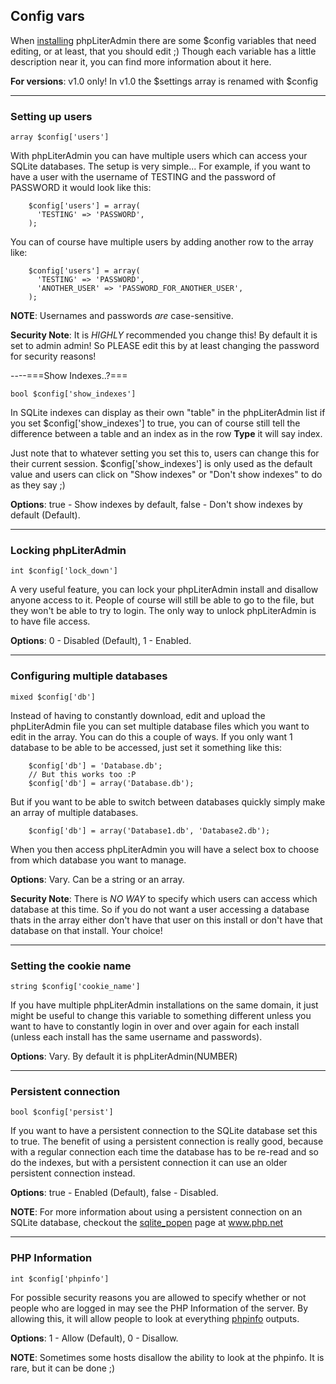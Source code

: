 ## Config vars ##
When [installing](http://code.google.com/p/phpliteradmin/wiki/Installation) phpLiterAdmin there are some $config variables that need editing, or at least, that you should edit ;) Though each variable has a little description near it, you can find more information about it here.

**For versions**: v1.0 only! In v1.0 the $settings array is renamed with $config


---

### Setting up users ###
```
array $config['users']
```
With phpLiterAdmin you can have multiple users which can access your SQLite databases. The setup is very simple... For example, if you want to have a user with the username of TESTING and the password of PASSWORD it would look like this:
```
    $config['users'] = array(
      'TESTING' => 'PASSWORD',
    );
```

You can of course have multiple users by adding another row to the array like:
```
    $config['users'] = array(
      'TESTING' => 'PASSWORD',
      'ANOTHER_USER' => 'PASSWORD_FOR_ANOTHER_USER',
    );
```
**NOTE**: Usernames and passwords _are_ case-sensitive.

**Security Note**: It is _HIGHLY_ recommended you change this! By default it is set to admin admin! So PLEASE edit this by at least changing the password for security reasons!

----===Show Indexes..?===
```
bool $config['show_indexes']
```
In SQLite indexes can display as their own "table" in the phpLiterAdmin list if you set $config['show\_indexes'] to true, you can of course still tell the difference between a table and an index as in the row **Type** it will say index.

Just note that to whatever setting you set this to, users can change this for their current session. $config['show\_indexes'] is only used as the default value and users can click on "Show indexes" or "Don't show indexes" to do as they say ;)

**Options**: true - Show indexes by default, false - Don't show indexes by default (Default).


---

### Locking phpLiterAdmin ###
```
int $config['lock_down']
```
A very useful feature, you can lock your phpLiterAdmin install and disallow anyone access to it. People of course will still be able to go to the file, but they won't be able to try to login. The only way to unlock phpLiterAdmin is to have file access.

**Options**: 0 - Disabled (Default), 1 - Enabled.


---

### Configuring multiple databases ###
```
mixed $config['db']
```
Instead of having to constantly download, edit and upload the phpLiterAdmin file you can set multiple database files which you want to edit in the array. You can do this a couple of ways. If you only want 1 database to be able to be accessed, just set it something like this:
```
    $config['db'] = 'Database.db';
    // But this works too :P
    $config['db'] = array('Database.db');
```
But if you want to be able to switch between databases quickly simply make an array of multiple databases.
```
    $config['db'] = array('Database1.db', 'Database2.db');
```
When you then access phpLiterAdmin you will have a select box to choose from which database you want to manage.

**Options**: Vary. Can be a string or an array.

**Security Note**: There is _NO WAY_ to specify which users can access which database at this time. So if you do not want a user accessing a database thats in the array either don't have that user on this install or don't have that database on that install. Your choice!


---

### Setting the cookie name ###
```
string $config['cookie_name']
```
If you have multiple phpLiterAdmin installations on the same domain, it just might be useful to change this variable to something different unless you want to have to constantly login in over and over again for each install (unless each install has the same username and passwords).

**Options**: Vary. By default it is phpLiterAdmin(NUMBER)


---

### Persistent connection ###
```
bool $config['persist']
```
If you want to have a persistent connection to the SQLite database set this to true. The benefit of using a persistent connection is really good, because with a regular connection each time the database has to be re-read and so do the indexes, but with a persistent connection it can use an older persistent connection instead.

**Options**: true - Enabled (Default), false - Disabled.

**NOTE**: For more information about using a persistent connection on an SQLite database, checkout the [sqlite\_popen](http://www.php.net/sqlite_popen) page at www.php.net


---

### PHP Information ###
```
int $config['phpinfo']
```
For possible security reasons you are allowed to specify whether or not people who are logged in may see the PHP Information of the server. By allowing this, it will allow people to look at everything [phpinfo](http://www.php.net/phpinfo) outputs.

**Options**: 1 - Allow (Default), 0 - Disallow.

**NOTE**: Sometimes some hosts disallow the ability to look at the phpinfo. It is rare, but it can be done ;)